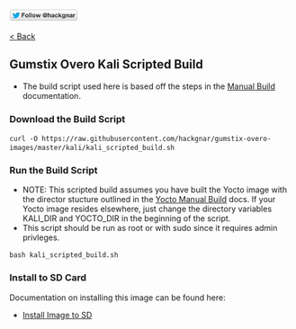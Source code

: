 [![Follow Hackgnar](../static/twitter_hackgnar.png)](https://twitter.com/hackgnar)

[< Back](README.md)

## Gumstix Overo Kali Scripted Build
* The build script used here is based off the steps in the [Manual Build](build_manually.md) documentation.

### Download the Build Script
````
curl -O https://raw.githubusercontent.com/hackgnar/gumstix-overo-images/master/kali/kali_scripted_build.sh
````

### Run the Build Script
* NOTE: This scripted build assumes you have built the Yocto image with the director stucture outlined in the [Yocto Manual Build](../../yocto/build_manually.md) docs.  If your Yocto image resides elsewhere, just change the directory variables KALI_DIR and YOCTO_DIR in the beginning of the script.
* This script should be run as root or with sudo since it requires admin privleges.
````
bash kali_scripted_build.sh
````

### Install to SD Card
Documentation on installing this image can be found here:

* [Install Image to SD](install_image.md)
